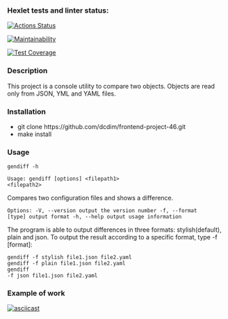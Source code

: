 ### Hexlet tests and linter status:
[![Actions Status](https://github.com/dcdim/frontend-project-46/actions/workflows/hexlet-check.yml/badge.svg)](https://github.com/dcdim/frontend-project-46/actions)

[![Maintainability](https://api.codeclimate.com/v1/badges/b3c30ce71961880617ec/maintainability)](https://codeclimate.com/github/dcdim/frontend-project-46/maintainability)

[![Test Coverage](https://api.codeclimate.com/v1/badges/b3c30ce71961880617ec/test_coverage)](https://codeclimate.com/github/dcdim/frontend-project-46/test_coverage)



<h3>Description</h3>
<p>This project is a console utility to compare two objects. Objects are read only from JSON, YML and YAML files.</p>

<h3>Installation</h3>

<ul>
  <li>git clone https://github.com/dcdim/frontend-project-46.git</li>
  <li>make install</li>
</ul>

<h3>Usage</h3>

<code>gendiff -h</code>

  <code>Usage: gendiff [options] \<filepath1\> \<filepath2\></code>

  Compares two configuration files and shows a difference.

  <code>Options:
    -V, --version        output the version number
    -f, --format [type]  output format
    -h, --help           output usage information</code>

<p>The program is able to output differences in three formats: stylish(default), plain and json. To output the result according to a specific format, type -f [format]:</p>

<code>gendiff -f stylish file1.json file2.yaml<br /></code>
<code>gendiff -f plain file1.json file2.yaml<br /></code>
<code>gendiff -f json file1.json file2.yaml<br /></code>

<h3>Example of work</h3>

[![asciicast](https://asciinema.org/a/V2XDkLhEzO2kpMqCMn2Nd6uo8.svg)](https://asciinema.org/a/V2XDkLhEzO2kpMqCMn2Nd6uo8)